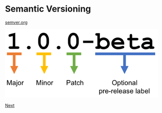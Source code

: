 # Semantic Versioning

[semver.org](https://semver.org/)

<img src="images/semver.png">

[Next](./04_license.md)
